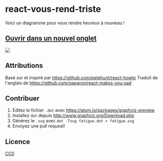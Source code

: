 # react-vous-rend-triste
Voici un diagramme pour vous rendre heureux à nouveau !

## <a href='https://cdn.rawgit.com/gaearon/react-makes-you-sad/1377b6a6cdc644adfea6bf238f06c75d33ed6f1e/fatigue.svg' target='_blank'>Ouvrir dans un nouvel onglet</a>

<img src='https://cdn.rawgit.com/gaearon/react-makes-you-sad/1377b6a6cdc644adfea6bf238f06c75d33ed6f1e/fatigue.svg'>

## Attributions

Basé sur et inspiré par https://github.com/petehunt/react-howto
Traduit de l'anglais de https://github.com/gaearon/react-makes-you-sad

## Contribuer

1. Éditez le fichier `.dot` avec https://atom.io/packages/graphviz-preview
2. Installez `dot` depuis http://www.graphviz.org/Download.php
3. Générez le `.svg` avec `dot -Tsvg fatigue.dot > fatigue.svg`
4. Envoyez une pull request!

## Licence

[CC0](https://wiki.creativecommons.org/wiki/CC0)
